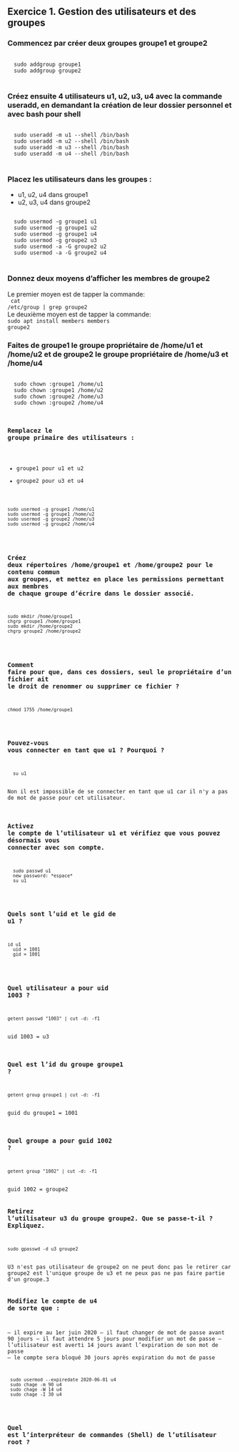 ## Exercice 1. Gestion des utilisateurs et des groupes

### Commencez par créer deux groupes groupe1 et groupe2

<code>
  sudo addgroup groupe1
  sudo addgroup groupe2
</code></br>

### Créez ensuite 4 utilisateurs u1, u2, u3, u4 avec la commande useradd, en demandant la création de leur dossier personnel et avec bash pour shell

<code>
  sudo useradd -m u1 --shell /bin/bash
  sudo useradd -m u2 --shell /bin/bash
  sudo useradd -m u3 --shell /bin/bash
  sudo useradd -m u4 --shell /bin/bash
</code></br>

### Placez les utilisateurs dans les groupes :
- u1, u2, u4 dans groupe1</br>
- u2, u3, u4 dans groupe2</br>

<code>
  sudo usermod -g groupe1 u1
  sudo usermod -g groupe1 u2
  sudo usermod -g groupe1 u4
  sudo usermod -g groupe2 u3
  sudo usermod -a -G groupe2 u2
  sudo usermod -a -G groupe2 u4
</code></br>

### Donnez deux moyens d’afficher les membres de groupe2

Le premier moyen est de tapper la commande:</br>
<code>
cat /etc/group | grep groupe2
</code></br>
Le deuxième moyen est de tapper la commande:</br>
<code>sudo apt install members
members groupe2</code></br>

### Faites de groupe1 le groupe propriétaire de /home/u1 et /home/u2 et de groupe2 le groupe propriétaire de /home/u3 et /home/u4
<code>
  sudo chown :groupe1 /home/u1
  sudo chown :groupe1 /home/u2
  sudo chown :groupe2 /home/u3
  sudo chown :groupe2 /home/u4
</code</br>

### Remplacez le groupe primaire des utilisateurs :
- groupe1 pour u1 et u2
- groupe2 pour u3 et u4
<code>
sudo usermod -g groupe1 /home/u1
sudo usermod -g groupe1 /home/u2
sudo usermod -g groupe2 /home/u3
sudo usermod -g groupe2 /home/u4
</code></br>

### Créez deux répertoires /home/groupe1 et /home/groupe2 pour le contenu commun aux groupes, et mettez en place les permissions permettant aux membres de chaque groupe d’écrire dans le dossier associé.
<code>
sudo mkdir /home/groupe1
chgrp groupe1 /home/groupe1
sudo mkdir /home/groupe2
chgrp groupe2 /home/groupe2
</code></br>

### Comment faire pour que, dans ces dossiers, seul le propriétaire d’un fichier ait le droit de renommer ou supprimer ce fichier ?
<code>
chmod 1755 /home/groupe1
</code></br>

### Pouvez-vous vous connecter en tant que u1 ? Pourquoi ?
<code>
  su u1
</code></br>
Non il est impossible de se connecter en tant que u1 car il n'y a pas de mot de passe pour cet utilisateur.</br>

### Activez le compte de l’utilisateur u1 et vérifiez que vous pouvez désormais vous connecter avec son compte.
<code>
  sudo passwd u1
  new password: *espace*
  su u1
</code></br>

### Quels sont l’uid et le gid de u1 ?
<code>
id u1
  uid = 1001
  gid = 1001
</code></br>

### Quel utilisateur a pour uid 1003 ?
<code>
getent passwd "1003" | cut -d: -f1
</code></br>
uid 1003 = u3</br>

### Quel est l’id du groupe groupe1 ?
<code>
getent group groupe1 | cut -d: -f1
</code></br>
guid du groupe1 = 1001</br>

### Quel groupe a pour guid 1002 ?
<code>
getent group "1002" | cut -d: -f1
</code></br>
guid 1002 = groupe2

### Retirez l’utilisateur u3 du groupe groupe2. Que se passe-t-il ? Expliquez.
<code>
sudo gpasswd -d u3 groupe2
</code></br>
U3 n'est pas utilisateur de groupe2 on ne peut donc pas le retirer car groupe2 est l'unique groupe de u3 et ne peux pas ne pas faire partie d'un groupe.3

### Modifiez le compte de u4 de sorte que :
— il expire au 1er juin 2020
— il faut changer de mot de passe avant 90 jours
— il faut attendre 5 jours pour modifier un mot de passe
— l’utilisateur est averti 14 jours avant l’expiration de son mot de passe
— le compte sera bloqué 30 jours après expiration du mot de passe

<code>
 sudo usermod --expiredate 2020-06-01 u4
 sudo chage -m 90 u4
 sudo chage -W 14 u4
 sudo chage -I 30 u4
</code></br>

### Quel est l’interpréteur de commandes (Shell) de l’utilisateur root ?



























